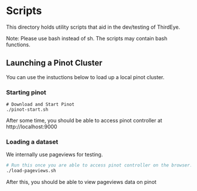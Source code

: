 # Scripts

This directory holds utility scripts that aid in the dev/testing of ThirdEye. 

Note: Please use bash instead of sh. The scripts may contain bash functions.  

## Launching a Pinot Cluster

You can use the instuctions below to load up a local pinot cluster.

### Starting pinot
```
# Download and Start Pinot
./pinot-start.sh
```
After some time, you should be able to access pinot controller at http://localhost:9000

### Loading a dataset

We internally use pageviews for testing.
```bash
# Run this once you are able to access pinot controller on the browser.
./load-pageviews.sh
```
After this, you should be able to view pageviews data on pinot
